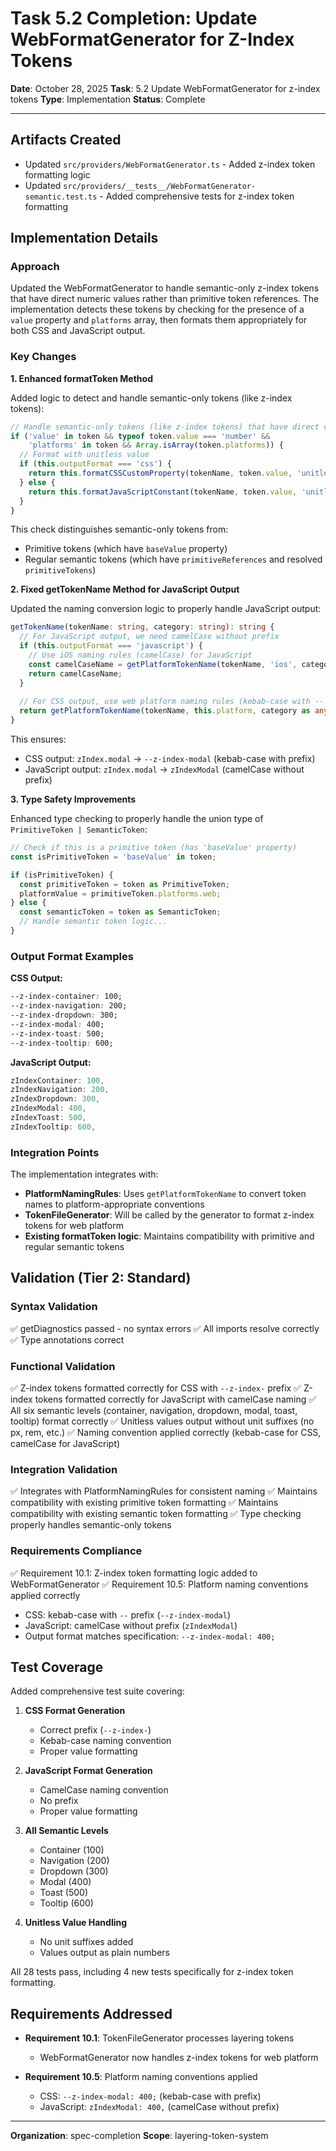 # Task 5.2 Completion: Update WebFormatGenerator for Z-Index Tokens

**Date**: October 28, 2025
**Task**: 5.2 Update WebFormatGenerator for z-index tokens
**Type**: Implementation
**Status**: Complete

---

## Artifacts Created

- Updated `src/providers/WebFormatGenerator.ts` - Added z-index token formatting logic
- Updated `src/providers/__tests__/WebFormatGenerator-semantic.test.ts` - Added comprehensive tests for z-index token formatting

## Implementation Details

### Approach

Updated the WebFormatGenerator to handle semantic-only z-index tokens that have direct numeric values rather than primitive token references. The implementation detects these tokens by checking for the presence of a `value` property and `platforms` array, then formats them appropriately for both CSS and JavaScript output.

### Key Changes

**1. Enhanced formatToken Method**

Added logic to detect and handle semantic-only tokens (like z-index tokens):

```typescript
// Handle semantic-only tokens (like z-index tokens) that have direct values
if ('value' in token && typeof token.value === 'number' && 
    'platforms' in token && Array.isArray(token.platforms)) {
  // Format with unitless value
  if (this.outputFormat === 'css') {
    return this.formatCSSCustomProperty(tokenName, token.value, 'unitless');
  } else {
    return this.formatJavaScriptConstant(tokenName, token.value, 'unitless');
  }
}
```

This check distinguishes semantic-only tokens from:
- Primitive tokens (which have `baseValue` property)
- Regular semantic tokens (which have `primitiveReferences` and resolved `primitiveTokens`)

**2. Fixed getTokenName Method for JavaScript Output**

Updated the naming conversion logic to properly handle JavaScript output:

```typescript
getTokenName(tokenName: string, category: string): string {
  // For JavaScript output, we need camelCase without prefix
  if (this.outputFormat === 'javascript') {
    // Use iOS naming rules (camelCase) for JavaScript
    const camelCaseName = getPlatformTokenName(tokenName, 'ios', category as any);
    return camelCaseName;
  }
  
  // For CSS output, use web platform naming rules (kebab-case with -- prefix)
  return getPlatformTokenName(tokenName, this.platform, category as any);
}
```

This ensures:
- CSS output: `zIndex.modal` → `--z-index-modal` (kebab-case with prefix)
- JavaScript output: `zIndex.modal` → `zIndexModal` (camelCase without prefix)

**3. Type Safety Improvements**

Enhanced type checking to properly handle the union type of `PrimitiveToken | SemanticToken`:

```typescript
// Check if this is a primitive token (has 'baseValue' property)
const isPrimitiveToken = 'baseValue' in token;

if (isPrimitiveToken) {
  const primitiveToken = token as PrimitiveToken;
  platformValue = primitiveToken.platforms.web;
} else {
  const semanticToken = token as SemanticToken;
  // Handle semantic token logic...
}
```

### Output Format Examples

**CSS Output:**
```css
--z-index-container: 100;
--z-index-navigation: 200;
--z-index-dropdown: 300;
--z-index-modal: 400;
--z-index-toast: 500;
--z-index-tooltip: 600;
```

**JavaScript Output:**
```javascript
zIndexContainer: 100,
zIndexNavigation: 200,
zIndexDropdown: 300,
zIndexModal: 400,
zIndexToast: 500,
zIndexTooltip: 600,
```

### Integration Points

The implementation integrates with:
- **PlatformNamingRules**: Uses `getPlatformTokenName` to convert token names to platform-appropriate conventions
- **TokenFileGenerator**: Will be called by the generator to format z-index tokens for web platform
- **Existing formatToken logic**: Maintains compatibility with primitive and regular semantic tokens

## Validation (Tier 2: Standard)

### Syntax Validation
✅ getDiagnostics passed - no syntax errors
✅ All imports resolve correctly
✅ Type annotations correct

### Functional Validation
✅ Z-index tokens formatted correctly for CSS with `--z-index-` prefix
✅ Z-index tokens formatted correctly for JavaScript with camelCase naming
✅ All six semantic levels (container, navigation, dropdown, modal, toast, tooltip) format correctly
✅ Unitless values output without unit suffixes (no px, rem, etc.)
✅ Naming convention applied correctly (kebab-case for CSS, camelCase for JavaScript)

### Integration Validation
✅ Integrates with PlatformNamingRules for consistent naming
✅ Maintains compatibility with existing primitive token formatting
✅ Maintains compatibility with existing semantic token formatting
✅ Type checking properly handles semantic-only tokens

### Requirements Compliance
✅ Requirement 10.1: Z-index token formatting logic added to WebFormatGenerator
✅ Requirement 10.5: Platform naming conventions applied correctly
  - CSS: kebab-case with `--` prefix (`--z-index-modal`)
  - JavaScript: camelCase without prefix (`zIndexModal`)
  - Output format matches specification: `--z-index-modal: 400;`

## Test Coverage

Added comprehensive test suite covering:

1. **CSS Format Generation**
   - Correct prefix (`--z-index-`)
   - Kebab-case naming convention
   - Proper value formatting

2. **JavaScript Format Generation**
   - CamelCase naming convention
   - No prefix
   - Proper value formatting

3. **All Semantic Levels**
   - Container (100)
   - Navigation (200)
   - Dropdown (300)
   - Modal (400)
   - Toast (500)
   - Tooltip (600)

4. **Unitless Value Handling**
   - No unit suffixes added
   - Values output as plain numbers

All 28 tests pass, including 4 new tests specifically for z-index token formatting.

## Requirements Addressed

- **Requirement 10.1**: TokenFileGenerator processes layering tokens
  - WebFormatGenerator now handles z-index tokens for web platform
  
- **Requirement 10.5**: Platform naming conventions applied
  - CSS: `--z-index-modal: 400;` (kebab-case with prefix)
  - JavaScript: `zIndexModal: 400,` (camelCase without prefix)

---

**Organization**: spec-completion
**Scope**: layering-token-system
